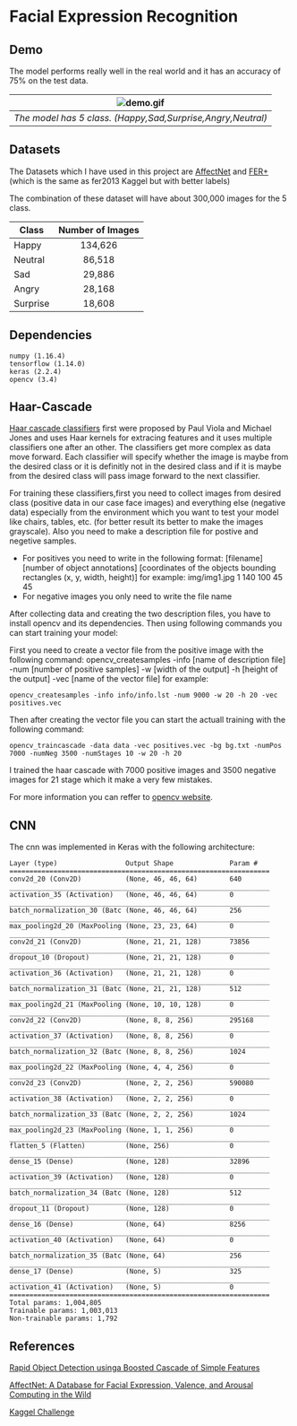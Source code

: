 # Facial Expression Recognition

## Demo
The model performs really well in the real world and it has an accuracy of 75% on the test data.

| ![demo.gif](doc/demo.gif) | 
|:--:| 
| *The model has 5 class. (Happy,Sad,Surprise,Angry,Neutral)* |

## Datasets
The Datasets which I have used in this project are [AffectNet]('http://mohammadmahoor.com/affectnet') and [FER+](https://github.com/microsoft/FERPlus) (which is the same as fer2013 Kaggel but with better labels)

The combination of these dataset will have about 300,000 images for the 5 class.

| Class         | Number of Images |
| ------------- |:----------------:|
| Happy         | 134,626          |
| Neutral       | 86,518           |
| Sad           | 29,886           |
| Angry         | 28,168           |
| Surprise      | 18,608           |

## Dependencies

```
numpy (1.16.4)
tensorflow (1.14.0)
keras (2.2.4)
opencv (3.4)
```

## Haar-Cascade

[Haar cascade classifiers](https://docs.opencv.org/3.4.1/d7/d8b/tutorial_py_face_detection.html) first were proposed by Paul Viola and Michael Jones and uses Haar kernels for extracing features and it uses multiple classifiers one after an other. The classifiers get more complex as data move forward. Each classifier will specify whether the image is maybe from the desired class or it is definitly not in the desired class and if it is maybe from the desired class will pass image forward to the next classifier.

For training these classifiers,first you need to collect images from desired class (positive data in our case face images)  and everything else (negative data) especially from the environment which you want to test your model like chairs, tables, etc.
(for better result its better to make the images grayscale). Also you need to make a description file for postive and negetive samples. 
* For positives you need to write in the following format:
\[filename] \[number of object annotations] \[coordinates of the objects bounding rectangles (x, y, width, height)]
for example: img/img1.jpg  1  140 100 45 45
* For negative images you only need to write the file name

After collecting data and creating the two description files, you have to install opencv and its dependencies. Then using following commands you can start training your model:

First you need to create a vector file from the positive image with the following command:
opencv_createsamples -info \[name of description file] -num \[number of positive samples] -w \[width of the output] -h \[height of the output] -vec \[name of the vector file]
for example:

```opencv_createsamples -info info/info.lst -num 9000 -w 20 -h 20 -vec positives.vec```

Then after creating the vector file you can start the actuall training with the following command:

```opencv_traincascade -data data -vec positives.vec -bg bg.txt -numPos 7000 -numNeg 3500 -numStages 10 -w 20 -h 20```

I trained the haar cascade with 7000 positive images and 3500 negative images for 21 stage which it make a very few mistakes.

For more information you can reffer to [opencv website](https://docs.opencv.org/3.4.3/dc/d88/tutorial_traincascade.html).

## CNN

The cnn was implemented in Keras with the following architecture:

```
Layer (type)                 Output Shape              Param #   
=================================================================
conv2d_20 (Conv2D)           (None, 46, 46, 64)        640       
_________________________________________________________________
activation_35 (Activation)   (None, 46, 46, 64)        0         
_________________________________________________________________
batch_normalization_30 (Batc (None, 46, 46, 64)        256       
_________________________________________________________________
max_pooling2d_20 (MaxPooling (None, 23, 23, 64)        0         
_________________________________________________________________
conv2d_21 (Conv2D)           (None, 21, 21, 128)       73856     
_________________________________________________________________
dropout_10 (Dropout)         (None, 21, 21, 128)       0         
_________________________________________________________________
activation_36 (Activation)   (None, 21, 21, 128)       0         
_________________________________________________________________
batch_normalization_31 (Batc (None, 21, 21, 128)       512       
_________________________________________________________________
max_pooling2d_21 (MaxPooling (None, 10, 10, 128)       0         
_________________________________________________________________
conv2d_22 (Conv2D)           (None, 8, 8, 256)         295168    
_________________________________________________________________
activation_37 (Activation)   (None, 8, 8, 256)         0         
_________________________________________________________________
batch_normalization_32 (Batc (None, 8, 8, 256)         1024      
_________________________________________________________________
max_pooling2d_22 (MaxPooling (None, 4, 4, 256)         0         
_________________________________________________________________
conv2d_23 (Conv2D)           (None, 2, 2, 256)         590080    
_________________________________________________________________
activation_38 (Activation)   (None, 2, 2, 256)         0         
_________________________________________________________________
batch_normalization_33 (Batc (None, 2, 2, 256)         1024      
_________________________________________________________________
max_pooling2d_23 (MaxPooling (None, 1, 1, 256)         0         
_________________________________________________________________
flatten_5 (Flatten)          (None, 256)               0         
_________________________________________________________________
dense_15 (Dense)             (None, 128)               32896     
_________________________________________________________________
activation_39 (Activation)   (None, 128)               0         
_________________________________________________________________
batch_normalization_34 (Batc (None, 128)               512       
_________________________________________________________________
dropout_11 (Dropout)         (None, 128)               0         
_________________________________________________________________
dense_16 (Dense)             (None, 64)                8256      
_________________________________________________________________
activation_40 (Activation)   (None, 64)                0         
_________________________________________________________________
batch_normalization_35 (Batc (None, 64)                256       
_________________________________________________________________
dense_17 (Dense)             (None, 5)                 325       
_________________________________________________________________
activation_41 (Activation)   (None, 5)                 0         
=================================================================
Total params: 1,004,805
Trainable params: 1,003,013
Non-trainable params: 1,792
```

## References
[Rapid Object Detection usinga Boosted Cascade of Simple Features](https://www.cs.cmu.edu/~efros/courses/LBMV07/Papers/viola-cvpr-01.pdf)

[AffectNet: A Database for Facial Expression, Valence, and Arousal Computing in the Wild](https://arxiv.org/abs/1708.03985)

[Kaggel Challenge](https://www.kaggle.com/c/challenges-in-representation-learning-facial-expression-recognition-challenge)




